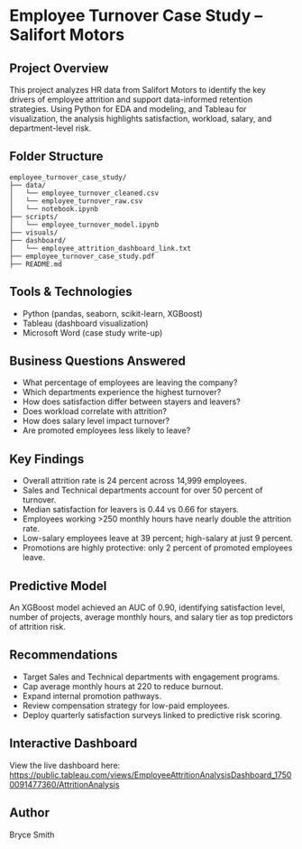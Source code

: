 # Employee Turnover Case Study – Salifort Motors

## Project Overview
This project analyzes HR data from Salifort Motors to identify the key drivers of employee attrition and support data-informed retention strategies. Using Python for EDA and modeling, and Tableau for visualization, the analysis highlights satisfaction, workload, salary, and department-level risk.

## Folder Structure
```
employee_turnover_case_study/
├── data/
│   └── employee_turnover_cleaned.csv
│   └── employee_turnover_raw.csv
│   └── notebook.ipynb
├── scripts/
│   └── employee_turnover_model.ipynb
├── visuals/
├── dashboard/
│   └── employee_attrition_dashboard_link.txt
├── employee_turnover_case_study.pdf
├── README.md
```

## Tools & Technologies
- Python (pandas, seaborn, scikit-learn, XGBoost)
- Tableau (dashboard visualization)
- Microsoft Word (case study write-up)

## Business Questions Answered
- What percentage of employees are leaving the company?
- Which departments experience the highest turnover?
- How does satisfaction differ between stayers and leavers?
- Does workload correlate with attrition?
- How does salary level impact turnover?
- Are promoted employees less likely to leave?

## Key Findings
- Overall attrition rate is 24 percent across 14,999 employees.
- Sales and Technical departments account for over 50 percent of turnover.
- Median satisfaction for leavers is 0.44 vs 0.66 for stayers.
- Employees working >250 monthly hours have nearly double the attrition rate.
- Low-salary employees leave at 39 percent; high-salary at just 9 percent.
- Promotions are highly protective: only 2 percent of promoted employees leave.

## Predictive Model
An XGBoost model achieved an AUC of 0.90, identifying satisfaction level, number of projects, average monthly hours, and salary tier as top predictors of attrition risk.

## Recommendations
- Target Sales and Technical departments with engagement programs.
- Cap average monthly hours at 220 to reduce burnout.
- Expand internal promotion pathways.
- Review compensation strategy for low-paid employees.
- Deploy quarterly satisfaction surveys linked to predictive risk scoring.

## Interactive Dashboard
View the live dashboard here:  
https://public.tableau.com/views/EmployeeAttritionAnalysisDashboard_17500091477360/AttritionAnalysis

## Author
Bryce Smith
